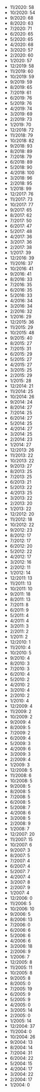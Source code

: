 *  11/2020: 58
*  10/2020: 54
*  9/2020: 68
*  8/2020: 63
*  7/2020: 71
*  6/2020: 65
*  5/2020: 65
*  4/2020: 68
*  3/2020: 57
*  2/2020: 60
*  1/2020: 57
*  12/2019: 58
*  11/2019: 60
*  10/2019: 59
*  9/2019: 59
*  8/2019: 65
*  7/2019: 61
*  6/2019: 76
*  5/2019: 76
*  4/2019: 74
*  3/2019: 69
*  2/2019: 73
*  1/2019: 70
*  12/2018: 72
*  11/2018: 79
*  10/2018: 82
*  9/2018: 93
*  8/2018: 89
*  7/2018: 79
*  6/2018: 89
*  5/2018: 90
*  4/2018: 100
*  3/2018: 96
*  2/2018: 95
*  1/2018: 99
*  12/2017: 76
*  11/2017: 73
*  10/2017: 77
*  9/2017: 65
*  8/2017: 62
*  7/2017: 50
*  6/2017: 47
*  5/2017: 48
*  4/2017: 36
*  3/2017: 36
*  2/2017: 38
*  1/2017: 39
*  12/2016: 39
*  11/2016: 37
*  10/2016: 41
*  9/2016: 41
*  8/2016: 33
*  7/2016: 35
*  6/2016: 35
*  5/2016: 33
*  4/2016: 34
*  3/2016: 34
*  2/2016: 32
*  1/2016: 29
*  12/2015: 36
*  11/2015: 29
*  10/2015: 48
*  9/2015: 40
*  8/2015: 27
*  7/2015: 31
*  6/2015: 29
*  5/2015: 27
*  4/2015: 27
*  3/2015: 25
*  2/2015: 29
*  1/2015: 28
*  12/2014: 21
*  11/2014: 25
*  10/2014: 26
*  9/2014: 24
*  8/2014: 27
*  7/2014: 25
*  6/2014: 27
*  5/2014: 25
*  4/2014: 27
*  3/2014: 25
*  2/2014: 23
*  1/2014: 27
*  12/2013: 26
*  11/2013: 22
*  10/2013: 22
*  9/2013: 27
*  8/2013: 25
*  7/2013: 25
*  6/2013: 21
*  5/2013: 22
*  4/2013: 25
*  3/2013: 22
*  2/2013: 20
*  1/2013: 22
*  12/2012: 20
*  11/2012: 18
*  10/2012: 22
*  9/2012: 23
*  8/2012: 17
*  7/2012: 17
*  6/2012: 20
*  5/2012: 22
*  4/2012: 17
*  3/2012: 16
*  2/2012: 11
*  1/2012: 14
*  12/2011: 13
*  11/2011: 13
*  10/2011: 10
*  9/2011: 18
*  8/2011: 13
*  7/2011: 8
*  6/2011: 9
*  5/2011: 4
*  4/2011: 4
*  3/2011: 3
*  2/2011: 2
*  1/2011: 2
*  12/2010: 1
*  11/2010: 4
*  10/2010: 5
*  9/2010: 4
*  8/2010: 3
*  7/2010: 3
*  6/2010: 4
*  5/2010: 2
*  4/2010: 2
*  3/2010: 4
*  2/2010: 2
*  1/2010: 4
*  12/2009: 4
*  11/2009: 2
*  10/2009: 2
*  9/2009: 4
*  8/2009: 5
*  7/2009: 2
*  6/2009: 4
*  5/2009: 3
*  4/2009: 6
*  3/2009: 3
*  2/2009: 4
*  1/2009: 3
*  12/2008: 5
*  11/2008: 6
*  10/2008: 5
*  9/2008: 5
*  8/2008: 5
*  7/2008: 5
*  6/2008: 5
*  5/2008: 7
*  4/2008: 6
*  3/2008: 5
*  2/2008: 9
*  1/2008: 7
*  12/2007: 20
*  11/2007: 15
*  10/2007: 6
*  9/2007: 3
*  8/2007: 5
*  7/2007: 4
*  6/2007: 4
*  5/2007: 7
*  4/2007: 4
*  3/2007: 8
*  2/2007: 9
*  1/2007: 4
*  12/2006: 0
*  11/2006: 5
*  10/2006: 10
*  9/2006: 5
*  8/2006: 13
*  7/2006: 0
*  6/2006: 6
*  5/2006: 6
*  4/2006: 6
*  3/2006: 18
*  2/2006: 9
*  1/2006: 7
*  12/2005: 8
*  11/2005: 11
*  10/2005: 8
*  9/2005: 8
*  8/2005: 0
*  7/2005: 19
*  6/2005: 9
*  5/2005: 9
*  4/2005: 0
*  3/2005: 14
*  2/2005: 0
*  1/2005: 14
*  12/2004: 37
*  11/2004: 0
*  10/2004: 26
*  9/2004: 13
*  8/2004: 14
*  7/2004: 31
*  6/2004: 22
*  5/2004: 15
*  4/2004: 17
*  3/2004: 22
*  2/2004: 17
*  1/2004: 0